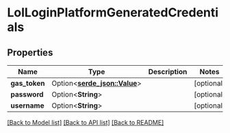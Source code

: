 # LolLoginPlatformGeneratedCredentials

## Properties

Name | Type | Description | Notes
------------ | ------------- | ------------- | -------------
**gas_token** | Option<[**serde_json::Value**](.md)> |  | [optional]
**password** | Option<**String**> |  | [optional]
**username** | Option<**String**> |  | [optional]

[[Back to Model list]](../README.md#documentation-for-models) [[Back to API list]](../README.md#documentation-for-api-endpoints) [[Back to README]](../README.md)


